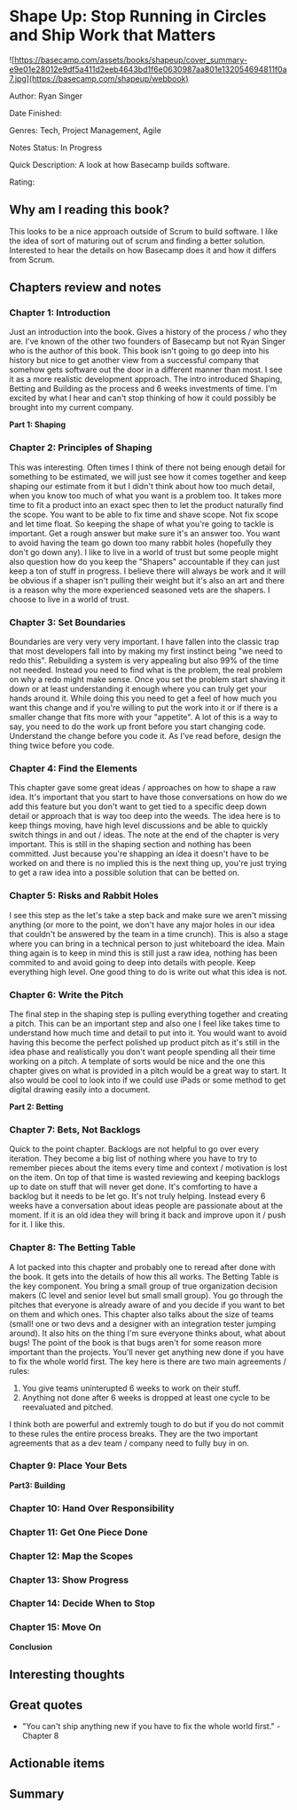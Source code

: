 # Shape Up: Stop Running in Circles and Ship Work that Matters
![https://basecamp.com/assets/books/shapeup/cover_summary-e9e01e28012e9df5a411d2eeb4643bd1f6e0630987aa801e132054694811f0a7.jpg](https://basecamp.com/shapeup/webbook)

Author: Ryan Singer

Date Finished: 

Genres: Tech, Project Management, Agile

Notes Status: In Progress

Quick Description: A look at how Basecamp builds software.

Rating: 


## Why am I reading this book?
This looks to be a nice approach outside of Scrum to build software. I like the idea of sort of maturing out of scrum and finding a better solution. Interested to hear the details on how Basecamp does it and how it differs from Scrum.

## Chapters review and notes
### Chapter 1: Introduction
Just an introduction into the book. Gives a history of the process / who they are. I've known of the other two founders of Basecamp but not Ryan Singer who is the author of this book. This book isn't going to go deep into his history but nice to get another view from a successful company that somehow gets software out the door in a different manner than most. I see it as a more realistic development approach. The intro introduced Shaping, Betting and Building as the process and 6 weeks investments of time. I'm excited by what I hear and can't stop thinking of how it could possibly be brought into my current company.

**Part 1: Shaping**
### Chapter 2: Principles of Shaping
This was interesting. Often times I think of there not being enough detail for something to be estimated, we will just see how it comes together and keep shaping our estimate from it but I didn't think about how too much detail, when you know too much of what you want is a problem too. It takes more time to fit a product into an exact spec then to let the product naturally find the scope. You want to be able to fix time and shave scope. Not fix scope and let time float. So keeping the shape of what you're going to tackle is important. Get a rough answer but make sure it's an answer too. You want to avoid having the team go down too many rabbit holes (hopefully they don't go down any). I like to live in a world of trust but some people might also question how do you keep the "Shapers" accountable if they can just keep a ton of stuff in progress. I believe there will always be work and it will be obvious if a shaper isn't pulling their weight but it's also an art and there is a reason why the more experienced seasoned vets are the shapers. I choose to live in a world of trust.

### Chapter 3: Set Boundaries
Boundaries are very very very important. I have fallen into the classic trap that most developers fall into by making my first instinct being "we need to redo this". Rebuilding a system is very appealing but also 99% of the time not needed. Instead you need to find what is the problem, the real problem on why a redo might make sense. Once you set the problem start shaving it down or at least understanding it enough where you can truly get your hands around it. While doing this you need to get a feel of how much you want this change and if you're willing to put the work into it or if there is a smaller change that fits more with your "appetite". A lot of this is a way to say, you need to do the work up front before you start changing code. Understand the change before you code it. As I've read before, design the thing twice before you code.

### Chapter 4: Find the Elements
This chapter gave some great ideas / approaches on how to shape a raw idea. It's important that you start to have those conversations on how do we add this feature but you don't want to get tied to a specific deep down detail or approach that is way too deep into the weeds. The idea here is to keep things moving, have high level discussions and be able to quickly switch things in and out / ideas. The note at the end of the chapter is very important. This is still in the shaping section and nothing has been committed. Just because you're shapping an idea it doesn't have to be worked on and there is no implied this is the next thing up, you're just trying to get a raw idea into a possible solution that can be betted on.

### Chapter 5: Risks and Rabbit Holes
I see this step as the let's take a step back and make sure we aren't missing anything (or more to the point, we don't have any major holes in our idea that couldn't be answered by the team in a time crunch). This is also a stage where you can bring in a technical person to just whiteboard the idea. Main thing again is to keep in mind this is still just a raw idea, nothing has been commited to and avoid going to deep into details with people. Keep everything high level. One good thing to do is write out what this idea is not.

### Chapter 6: Write the Pitch
The final step in the shaping step is pulling everything together and creating a pitch. This can be an important step and also one I feel like takes time to understand how much time and detail to put into it. You would want to avoid having this become the perfect polished up product pitch as it's still in the idea phase and realistically you don't want people spending all their time working on a pitch. A template of sorts would be nice and the one this chapter gives on what is provided in a pitch would be a great way to start. It also would be cool to look into if we could use iPads or some method to get digital drawing easily into a document.

**Part 2: Betting**
### Chapter 7: Bets, Not Backlogs
Quick to the point chapter. Backlogs are not helpful to go over every iteration. They become a big list of nothing where you have to try to remember pieces about the items every time and context / motivation is lost on the item. On top of that time is wasted reviewing and keeping backlogs up to date on stuff that will never get done. It's comforting to have a backlog but it needs to be let go. It's not truly helping. Instead every 6 weeks have a conversation about ideas people are passionate about at the moment. If it is an old idea they will bring it back and improve upon it / push for it. I like this.

### Chapter 8: The Betting Table
A lot packed into this chapter and probably one to reread after done with the book. It gets into the details of how this all works. The Betting Table is the key component. You bring a small group of true organization decision makers (C level and senior level but small small group). You go through the pitches that everyone is already aware of and you decide if you want to bet on them and which ones. This chapter also talks about the size of teams (small! one or two devs and a designer with an integration tester jumping around). It also hits on the thing I'm sure everyone thinks about, what about bugs! The point of the book is that bugs aren't for some reason more important than the projects. You'll never get anything new done if you have to fix the whole world first. The key here is there are two main agreements / rules: 

1. You give teams uninterupted 6 weeks to work on their stuff. 
2. Anything not done after 6 weeks is dropped at least one cycle to be reevaluated and pitched.

I think both are powerful and extremly tough to do but if you do not commit to these rules the entire process breaks. They are the two important agreements that as a dev team / company need to fully buy in on.
### Chapter 9: Place Your Bets

**Part3: Building**
### Chapter 10: Hand Over Responsibility

### Chapter 11: Get One Piece Done

### Chapter 12: Map the Scopes

### Chapter 13: Show Progress

### Chapter 14: Decide When to Stop

### Chapter 15: Move On

**Conclusion**

## Interesting thoughts


## Great quotes
- "You can't ship anything new if you have to fix the whole world first." - Chapter 8

## Actionable items


## Summary


